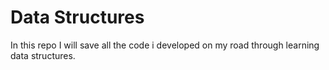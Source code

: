 # Data Structures

In this repo I will save all the code i developed on my road through learning data structures.

